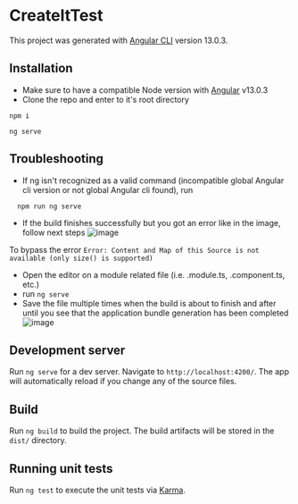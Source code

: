 # CreateItTest

This project was generated with [Angular CLI](https://github.com/angular/angular-cli) version 13.0.3.

## Installation

* Make sure to have a compatible Node version with [Angular](https://github.com/angular/angular-cli) v13.0.3
* Clone the repo and enter to it's root directory
```
npm i
```
```
ng serve
```

## Troubleshooting

* If ng isn't recognized as a valid command (incompatible global Angular cli version or not global Angular cli found), run 
```
  npm run ng serve
```

* If the build finishes successfully but you got an error like in the image, follow next steps
![image](https://user-images.githubusercontent.com/29551514/144314467-3a500303-a9ca-46e9-bf7e-9a8b1d0355bd.png)

To bypass the error `Error: Content and Map of this Source is not available (only size() is supported)`
* Open the editor on a module related file (i.e. .module.ts, .component.ts, etc.)
* run `ng serve`
* Save the file multiple times when the build is about to finish and after until you see that the application bundle generation has been completed 
![image](https://user-images.githubusercontent.com/29551514/144315649-c5fb6901-5f07-4005-b36b-9331c8f59f3d.png)

## Development server

Run `ng serve` for a dev server. Navigate to `http://localhost:4200/`. The app will automatically reload if you change any of the source files.

## Build

Run `ng build` to build the project. The build artifacts will be stored in the `dist/` directory.

## Running unit tests

Run `ng test` to execute the unit tests via [Karma](https://karma-runner.github.io).
